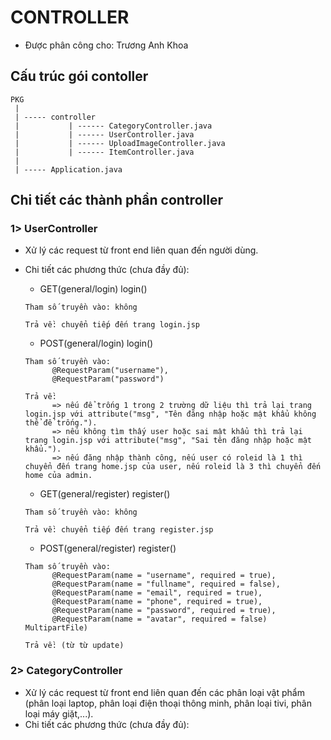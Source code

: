 # CONTROLLER

* Được phân công cho: Trương Anh Khoa

## Cấu trúc gói contoller
```
PKG  
 |  
 | ----- controller  
 |           | ------ CategoryController.java  
 |           | ------ UserController.java  
 |           | ------ UploadImageController.java  
 |           | ------ ItemController.java  
 |  
 | ----- Application.java
```

## Chi tiết các thành phần controller
### 1> UserController
* Xử lý các request từ front end liên quan đến người dùng.
* Chi tiết các phương thức (chưa đầy đủ):
  * GET(general/login) login()
  ```
  Tham số truyền vào: không
  
  Trả về: chuyển tiếp đến trang login.jsp
  ```
  
  * POST(general/login) login()  
  ```
  Tham số truyền vào:  
        @RequestParam("username"),
        @RequestParam("password")  

  Trả về:
        => nếu để trống 1 trong 2 trường dữ liệu thì trả lại trang login.jsp với attribute("msg", "Tên đăng nhập hoặc mật khẩu không thể để trống.").
        => nếu không tìm thấy user hoặc sai mật khẩu thì trả lại trang login.jsp với attribute("msg", "Sai tên đăng nhập hoặc mật khẩu.").
        => nếu đăng nhập thành công, nếu user có roleid là 1 thì chuyển đến trang home.jsp của user, nếu roleid là 3 thì chuyển đến home của admin.
  ```
  
  * GET(general/register) register()  
  ```
  Tham số truyền vào: không

  Trả về: chuyển tiếp đến trang register.jsp
  ```
  
  * POST(general/register) register()
  ```
  Tham số truyền vào:
        @RequestParam(name = "username", required = true),  
        @RequestParam(name = "fullname", required = false),  
        @RequestParam(name = "email", required = true),  
        @RequestParam(name = "phone", required = true),  
        @RequestParam(name = "password", required = true),  
        @RequestParam(name = "avatar", required = false) MultipartFile)

  Trả về: (từ từ update)
  ```
 ### 2> CategoryController
 * Xử lý các request từ front end liên quan đến các phân loại vật phẩm (phân loại laptop, phân loại điện thoại thông minh, phân loại tivi, phân loại máy giặt,...).
 * Chi tiết các phương thức (chưa đầy đủ):

